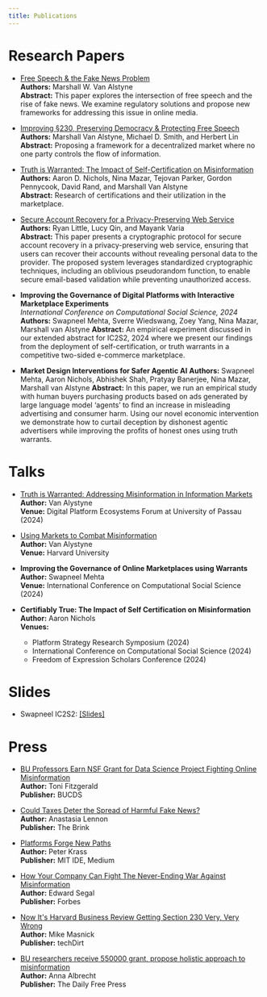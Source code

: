 ```yaml
---
title: Publications
---
```


# Research Papers

- [Free Speech & the Fake News Problem](https://papers.ssrn.com/sol3/papers.cfm?abstract_id=4414261)  
  **Authors:** Marshall W. Van Alstyne  
  **Abstract:** This paper explores the intersection of free speech and the rise of fake news. We examine regulatory solutions and propose new frameworks for addressing this issue in online media.

- [Improving §230, Preserving Democracy & Protecting Free Speech](https://cacm.acm.org/opinion/improving-section-230-preserving-democracy-and-protecting-free-speech/)  
  **Authors:** Marshall Van Alstyne, Michael D. Smith, and Herbert Lin  
  **Abstract:** Proposing a framework for a decentralized market where no one party controls the flow of information.

- [Truth is Warranted: The Impact of Self-Certification on Misinformation](https://www.dropbox.com/scl/fi/nopf4dhw86fh5oej7rquw/Certifiably_True-The_Impact_Of_Self_Certification_On_Misinfo.pdf?rlkey=vp9rcew7hq98plmhh5asofy93&e=1&dl=0)  
  **Authors:** Aaron D. Nichols, Nina Mazar, Tejovan Parker, Gordon Pennycook, David Rand, and Marshall Van Alstyne  
  **Abstract:** Research of certifications and their utilization in the marketplace.

- [Secure Account Recovery for a Privacy-Preserving Web Service](https://www.usenix.org/system/files/usenixsecurity24-little.pdf)  
  **Authors:** Ryan Little, Lucy Qin, and Mayank Varia  
  **Abstract:** This paper presents a cryptographic protocol for secure account recovery in a privacy-preserving web service, ensuring that users can recover their accounts without revealing personal data to the provider. The proposed system leverages standardized cryptographic techniques, including an oblivious pseudorandom function, to enable secure email-based validation while preventing unauthorized access.

- **Improving the Governance of Digital Platforms with Interactive Marketplace Experiments**  
  *International Conference on Computational Social Science, 2024*  
  **Authors:** Swapneel Mehta, Sverre Wiedswang, Zoey Yang, Nina Mazar, Marshall van Alstyne
  **Abstract:** An empirical experiment discussed in our extended abstract for IC2S2, 2024 where we present our findings from the deployment of self-certification, or truth warrants in a competitive two-sided e-commerce marketplace.

- **Market Design Interventions for Safer Agentic AI**
**Authors:** Swapneel Mehta, Aaron Nichols, Abhishek Shah, Pratyay Banerjee, Nina Mazar, Marshall van Alstyne
**Abstract:**  In this paper, we run an empirical study with human buyers purchasing products based on ads generated by large language model ‘agents’ to find an increase in misleading advertising and consumer harm. Using our novel economic intervention we demonstrate how to curtail deception by dishonest agentic advertisers while improving the profits of honest ones using truth warrants.


# Talks

- [Truth is Warranted: Addressing Misinformation in Information Markets](https://idw-online.de/en/news835047)  
  **Author:** Van Alystyne  
  **Venue:** Digital Platform Ecosystems Forum at University of Passau (2024)  

- [Using Markets to Combat Misinformation](https://www.youtube.com/watch?v=G_UAuAdAgDQ)  
  **Author:** Van Alystyne  
  **Venue:** Harvard University  

- **Improving the Governance of Online Marketplaces using Warrants**  
  **Author:** Swapneel Mehta  
  **Venue:** International Conference on Computational Social Science (2024)  

- **Certifiably True: The Impact of Self Certification on Misinformation**  
  **Author:** Aaron Nichols  
  **Venues:**
  - Platform Strategy Research Symposium (2024)
  - International Conference on Computational Social Science (2024)
  - Freedom of Expression Scholars Conference (2024)  

# Slides

- Swapneel IC2S2: [[Slides]](https://docs.google.com/presentation/d/1v_K9nGETVi-Vy8GKcllhJzeE_5_IspdDvK9JTvk6liY/edit#slide=id.p)

# Press

- [BU Professors Earn NSF Grant for Data Science Project Fighting Online Misinformation](https://www.bu.edu/cds-faculty/2023/10/06/bu-professors-earn-nsf-grant-for-data-science-project-fighting-online-misinformation/)  
  **Author:** Toni Fitzgerald  
  **Publisher:** BUCDS

- [Could Taxes Deter the Spread of Harmful Fake News?](https://www.bu.edu/articles/2019/deter-the-spread-of-harmful-fake-news/)  
  **Author:** Anastasia Lennon  
  **Publisher:** The Brink

- [Platforms Forge New Paths](https://medium.com/mit-initiative-on-the-digital-economy/platforms-forge-new-paths-c1e2f3541a8f)  
  **Author:** Peter Krass  
  **Publisher:** MIT IDE, Medium

- [How Your Company Can Fight The Never-Ending War Against Misinformation](https://www.forbes.com/sites/edwardsegal/2020/10/21/how-your-company-can-fight-the-never-ending-war-against-misinformation/)  
  **Author:** Edward Segal  
  **Publisher:** Forbes

- [Now It's Harvard Business Review Getting Section 230 Very, Very Wrong](https://www.techdirt.com/2021/08/13/now-harvard-business-review-getting-section-230-very-very-wrong/)  
  **Author:** Mike Masnick  
  **Publisher:** techDirt

- [BU researchers receive 550000 grant, propose holistic approach to misinformation](https://dailyfreepress.com/2023/10/25/bu-researchers-receive-550000-grant-propose-holistic-approach-to-misinformation/)  
  **Author:** Anna Albrecht  
  **Publisher:** The Daily Free Press